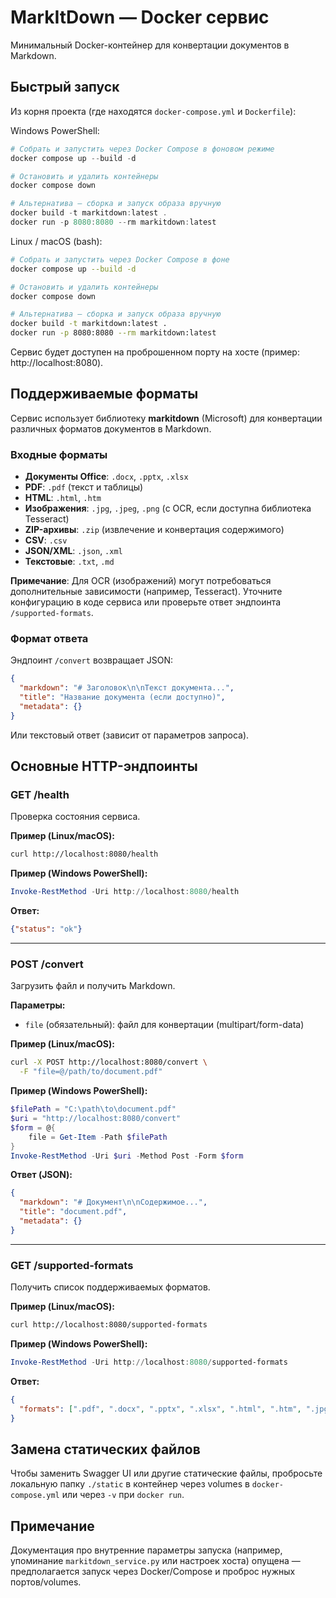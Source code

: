 # MarkItDown — Docker сервис

Минимальный Docker-контейнер для конвертации документов в Markdown.

## Быстрый запуск

Из корня проекта (где находятся `docker-compose.yml` и `Dockerfile`):

Windows PowerShell:

```powershell
# Cобрать и запустить через Docker Compose в фоновом режиме
docker compose up --build -d

# Остановить и удалить контейнеры
docker compose down

# Альтернатива — сборка и запуск образа вручную
docker build -t markitdown:latest .
docker run -p 8080:8080 --rm markitdown:latest
```

Linux / macOS (bash):

```bash
# Cобрать и запустить через Docker Compose в фоне
docker compose up --build -d

# Остановить и удалить контейнеры
docker compose down

# Альтернатива — сборка и запуск образа вручную
docker build -t markitdown:latest .
docker run -p 8080:8080 --rm markitdown:latest
```

Сервис будет доступен на проброшенном порту на хосте (пример: http://localhost:8080).

## Поддерживаемые форматы

Сервис использует библиотеку **markitdown** (Microsoft) для конвертации различных форматов документов в Markdown.

### Входные форматы

- **Документы Office**: `.docx`, `.pptx`, `.xlsx`
- **PDF**: `.pdf` (текст и таблицы)
- **HTML**: `.html`, `.htm`
- **Изображения**: `.jpg`, `.jpeg`, `.png` (с OCR, если доступна библиотека Tesseract)
- **ZIP-архивы**: `.zip` (извлечение и конвертация содержимого)
- **CSV**: `.csv`
- **JSON/XML**: `.json`, `.xml`
- **Текстовые**: `.txt`, `.md`

**Примечание**: Для OCR (изображений) могут потребоваться дополнительные зависимости (например, Tesseract). Уточните конфигурацию в коде сервиса или проверьте ответ эндпоинта `/supported-formats`.

### Формат ответа

Эндпоинт `/convert` возвращает JSON:

```json
{
  "markdown": "# Заголовок\n\nТекст документа...",
  "title": "Название документа (если доступно)",
  "metadata": {}
}
```

Или текстовый ответ (зависит от параметров запроса).

## Основные HTTP-эндпоинты

### GET /health

Проверка состояния сервиса.

**Пример (Linux/macOS):**

```bash
curl http://localhost:8080/health
```

**Пример (Windows PowerShell):**

```powershell
Invoke-RestMethod -Uri http://localhost:8080/health
```

**Ответ:**

```json
{"status": "ok"}
```

---

### POST /convert

Загрузить файл и получить Markdown.

**Параметры:**
- `file` (обязательный): файл для конвертации (multipart/form-data)

**Пример (Linux/macOS):**

```bash
curl -X POST http://localhost:8080/convert \
  -F "file=@/path/to/document.pdf"
```

**Пример (Windows PowerShell):**

```powershell
$filePath = "C:\path\to\document.pdf"
$uri = "http://localhost:8080/convert"
$form = @{
    file = Get-Item -Path $filePath
}
Invoke-RestMethod -Uri $uri -Method Post -Form $form
```

**Ответ (JSON):**

```json
{
  "markdown": "# Документ\n\nСодержимое...",
  "title": "document.pdf",
  "metadata": {}
}
```

---

### GET /supported-formats

Получить список поддерживаемых форматов.

**Пример (Linux/macOS):**

```bash
curl http://localhost:8080/supported-formats
```

**Пример (Windows PowerShell):**

```powershell
Invoke-RestMethod -Uri http://localhost:8080/supported-formats
```

**Ответ:**

```json
{
  "formats": [".pdf", ".docx", ".pptx", ".xlsx", ".html", ".htm", ".jpg", ".jpeg", ".png", ".zip", ".csv", ".json", ".xml", ".txt", ".md"]
}
```

## Замена статических файлов

Чтобы заменить Swagger UI или другие статические файлы, пробросьте локальную папку `./static` в контейнер через volumes в `docker-compose.yml` или через `-v` при `docker run`.

## Примечание

Документация про внутренние параметры запуска (например, упоминание `markitdown_service.py` или настроек хоста) опущена — предполагается запуск через Docker/Compose и проброс нужных портов/volumes.
